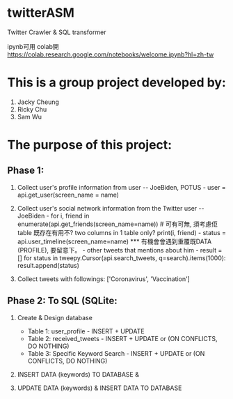 # twitterASM
Twitter Crawler & SQL transformer 

ipynb可用 colab開  https://colab.research.google.com/notebooks/welcome.ipynb?hl=zh-tw
# This is a group project developed by:
  1. Jacky Cheung
  2. Ricky Chu
  3. Sam Wu

# The purpose of this project:

## Phase 1:
  1. Collect user's profile information from user -- JoeBiden, POTUS
            - user = api.get_user(screen_name = name)  
            
  2. Collect user's social network information from the Twitter user -- JoeBiden
            - for i, friend in enumerate(api.get_friends(screen_name=name)) # 可有可無, 須考慮佢table 既存在有用不?  two columns in 1  table only?
                print(i, friend)
            - status = api.user_timeline(screen_name=name)  *** 有機會會遇到重覆既DATA (PROFILE), 要留意下。
            - other tweets that mentions about him
            - result = []
              for status in tweepy.Cursor(api.search_tweets, q=search).items(1000):
                   result.append(status)
                   
  3. Collect tweets with followings: ['Coronavirus', 'Vaccination']


## Phase 2: To SQL (SQLite: 
  1. Create & Design database
      - Table 1: user_profile                         - INSERT + UPDATE
      - Table 2: received_tweets                         - INSERT + UPDATE or (ON CONFLICTS, DO NOTHING)
      - Table 3: Specific Keyword Search              - INSERT + UPDATE or (ON CONFLICTS, DO NOTHING)
     
  3. INSERT DATA (keywords)  TO DATABASE &
  4. UPDATE DATA (keywords) & INSERT DATA TO DATABASE
